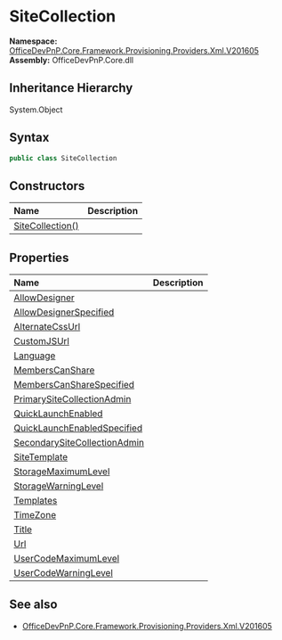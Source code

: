 # SiteCollection
  

**Namespace:** [OfficeDevPnP.Core.Framework.Provisioning.Providers.Xml.V201605](OfficeDevPnP.Core.Framework.Provisioning.Providers.Xml.V201605.md)  
**Assembly:** OfficeDevPnP.Core.dll  
## Inheritance Hierarchy
System.Object  
## Syntax
```C#
public class SiteCollection
```
## Constructors
|**Name**|**Description**|
|:-----|:-----|
| [SiteCollection()](OfficeDevPnP.Core.Framework.Provisioning.Providers.Xml.V201605.SiteCollection.ctor1.md) |  
## Properties
|**Name**|**Description**|
|:-----|:-----|
| [AllowDesigner](OfficeDevPnP.Core.Framework.Provisioning.Providers.Xml.V201605.SiteCollection.AllowDesigner.md) | 
| [AllowDesignerSpecified](OfficeDevPnP.Core.Framework.Provisioning.Providers.Xml.V201605.SiteCollection.AllowDesignerSpecified.md) | 
| [AlternateCssUrl](OfficeDevPnP.Core.Framework.Provisioning.Providers.Xml.V201605.SiteCollection.AlternateCssUrl.md) | 
| [CustomJSUrl](OfficeDevPnP.Core.Framework.Provisioning.Providers.Xml.V201605.SiteCollection.CustomJSUrl.md) | 
| [Language](OfficeDevPnP.Core.Framework.Provisioning.Providers.Xml.V201605.SiteCollection.Language.md) | 
| [MembersCanShare](OfficeDevPnP.Core.Framework.Provisioning.Providers.Xml.V201605.SiteCollection.MembersCanShare.md) | 
| [MembersCanShareSpecified](OfficeDevPnP.Core.Framework.Provisioning.Providers.Xml.V201605.SiteCollection.MembersCanShareSpecified.md) | 
| [PrimarySiteCollectionAdmin](OfficeDevPnP.Core.Framework.Provisioning.Providers.Xml.V201605.SiteCollection.PrimarySiteCollectionAdmin.md) | 
| [QuickLaunchEnabled](OfficeDevPnP.Core.Framework.Provisioning.Providers.Xml.V201605.SiteCollection.QuickLaunchEnabled.md) | 
| [QuickLaunchEnabledSpecified](OfficeDevPnP.Core.Framework.Provisioning.Providers.Xml.V201605.SiteCollection.QuickLaunchEnabledSpecified.md) | 
| [SecondarySiteCollectionAdmin](OfficeDevPnP.Core.Framework.Provisioning.Providers.Xml.V201605.SiteCollection.SecondarySiteCollectionAdmin.md) | 
| [SiteTemplate](OfficeDevPnP.Core.Framework.Provisioning.Providers.Xml.V201605.SiteCollection.SiteTemplate.md) | 
| [StorageMaximumLevel](OfficeDevPnP.Core.Framework.Provisioning.Providers.Xml.V201605.SiteCollection.StorageMaximumLevel.md) | 
| [StorageWarningLevel](OfficeDevPnP.Core.Framework.Provisioning.Providers.Xml.V201605.SiteCollection.StorageWarningLevel.md) | 
| [Templates](OfficeDevPnP.Core.Framework.Provisioning.Providers.Xml.V201605.SiteCollection.Templates.md) | 
| [TimeZone](OfficeDevPnP.Core.Framework.Provisioning.Providers.Xml.V201605.SiteCollection.TimeZone.md) | 
| [Title](OfficeDevPnP.Core.Framework.Provisioning.Providers.Xml.V201605.SiteCollection.Title.md) | 
| [Url](OfficeDevPnP.Core.Framework.Provisioning.Providers.Xml.V201605.SiteCollection.Url.md) | 
| [UserCodeMaximumLevel](OfficeDevPnP.Core.Framework.Provisioning.Providers.Xml.V201605.SiteCollection.UserCodeMaximumLevel.md) | 
| [UserCodeWarningLevel](OfficeDevPnP.Core.Framework.Provisioning.Providers.Xml.V201605.SiteCollection.UserCodeWarningLevel.md) | 
## See also
- [OfficeDevPnP.Core.Framework.Provisioning.Providers.Xml.V201605](OfficeDevPnP.Core.Framework.Provisioning.Providers.Xml.V201605.md)
